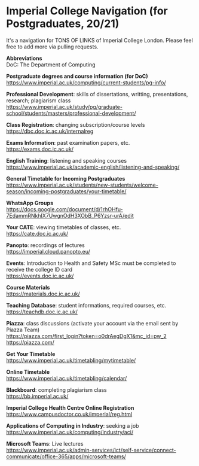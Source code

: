 # Imperial College Navigation (for Postgraduates, 20/21)
It's a navigation for TONS OF LINKS of Imperial College London. Please feel free to add more via pulling requests.

**Abbreviations** <br />
DoC: The Department of Computing

**Postgraduate degrees and course information (for DoC)** <br />
https://www.imperial.ac.uk/computing/current-students/pg-info/

**Professional Development**: skills of dissertations, writting, presentations, research; plagiarism class <br />
https://www.imperial.ac.uk/study/pg/graduate-school/students/masters/professional-development/

**Class Registration**: changing subscription/course levels <br />
https://dbc.doc.ic.ac.uk/internalreg

**Exams Information**: past examination papers, etc. <br />
https://exams.doc.ic.ac.uk/

**English Training**: listening and speaking courses <br />
https://www.imperial.ac.uk/academic-english/listening-and-speaking/

**General Timetable for Incoming Postgraduates** <br />
https://www.imperial.ac.uk/students/new-students/welcome-season/incoming-postgraduates/your-timetable/

**WhatsApp Groups** <br />
https://docs.google.com/document/d/1rhOHfu-7EdammRNkhIX7UwgnOdH3XObB_P6Yzsr-urA/edit

**Your CATE**: viewing timetables of classes, etc. <br />
https://cate.doc.ic.ac.uk/

**Panopto**: recordings of lectures <br />
https://imperial.cloud.panopto.eu/

**Events**: Introduction to Health and Safety MSc must be completed to receive the college ID card <br />
https://events.doc.ic.ac.uk/

**Course Materials** <br />
https://materials.doc.ic.ac.uk/

**Teaching Database**: student informations, required courses, etc. <br />
https://teachdb.doc.ic.ac.uk/

**Piazza**: class discussions (activate your account via the email sent by Piazza Team) <br />
https://piazza.com/first_login?token=o0drAegDgX1&mc_id=pw_2
https://piazza.com/

**Get Your Timetable** <br />
https://www.imperial.ac.uk/timetabling/mytimetable/

**Online Timetable** <br />
https://www.imperial.ac.uk/timetabling/calendar/

**Blackboard**: completing plagiarism class <br />
https://bb.imperial.ac.uk/

**Imperial College Health Centre Online Registration** <br />
https://www.campusdoctor.co.uk/imperial/reg.html

**Applications of Computing in Industry**: seeking a job <br />
https://www.imperial.ac.uk/computing/industry/aci/

**Microsoft Teams**: Live lectures <br />
https://www.imperial.ac.uk/admin-services/ict/self-service/connect-communicate/office-365/apps/microsoft-teams/


